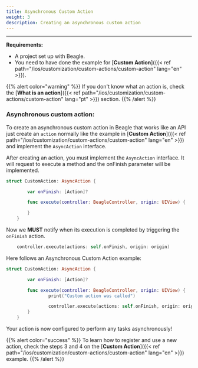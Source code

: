```yaml
---
title: Asynchronous Custom Action
weight: 3
description: Creating an asynchronous custom action
---
```


---

**Requirements:**
 -  A project set up with Beagle.
 - You need to have done the example for [**Custom Action**]({{< ref path="/ios/customization/custom-actions/custom-action" lang="en" >}}).

{{% alert color="warning" %}}
If you don't know what an action is, check the [**What is an action**]({{< ref path="/ios/customization/custom-actions/custom-action" lang="pt" >}}) section.
{{% /alert %}}

### Asynchronous custom action:

To create an asynchronous custom action in Beagle that works like an API just create an `action` normally like the example in [**Custom Action**]({{< ref path="/ios/customization/custom-actions/custom-action" lang="en" >}}) and implement the `AsyncAction` interface.

After creating an action, you must implement the `AsyncAction` interface. It will request to execute a method and the onFinish parameter will be implemented.

```swift
struct CustomAction: AsyncAction {

        var onFinish: [Action]?

        func execute(controller: BeagleController, origin: UIView) {

        }
    }
```

Now we **MUST** notify when its execution is completed by triggering the `onFinish` action.

```swift
    controller.execute(actions: self.onFinish, origin: origin)
```

Here follows an Asynchronous Custom Action example:

```swift
struct CustomAction: AsyncAction {

        var onFinish: [Action]?

        func execute(controller: BeagleController, origin: UIView) {
                print("Custom action was called")

                controller.execute(actions: self.onFinish, origin: origin)
        }
    }
```

Your action is now configured to perform any tasks asynchronously!

{{% alert color="success" %}}
To learn how to register and use a new action, check the steps 3 and 4 on the [**Custom Action**]({{< ref path="/ios/customization/custom-actions/custom-action" lang="en" >}}) example.
{{% /alert %}}
